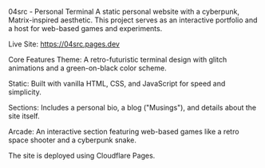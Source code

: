 04src - Personal Terminal
A static personal website with a cyberpunk, Matrix-inspired aesthetic. This project serves as an interactive portfolio and a host for web-based games and experiments.

Live Site: https://04src.pages.dev

Core Features
Theme: A retro-futuristic terminal design with glitch animations and a green-on-black color scheme.

Static: Built with vanilla HTML, CSS, and JavaScript for speed and simplicity.

Sections: Includes a personal bio, a blog ("Musings"), and details about the site itself.

Arcade: An interactive section featuring web-based games like a retro space shooter and a cyberpunk snake.

The site is deployed using Cloudflare Pages.
